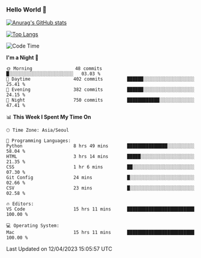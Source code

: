 ### Hello World 👋

[![Anurag's GitHub stats](https://github-readme-stats.vercel.app/api?username=taeho0888&show_icons=true&theme=dracula)](https://github.com/anuraghazra/github-readme-stats)

[![Top Langs](https://github-readme-stats.vercel.app/api/top-langs/?username=taeho0888&theme=dracula)](https://github.com/anuraghazra/github-readme-stats)
<!--
**taeho0888/taeho0888** is a ✨ _special_ ✨ repository because its `README.md` (this file) appears on your GitHub profile.

<!--START_SECTION:waka-->
![Code Time](http://img.shields.io/badge/Code%20Time-26%20hrs%2054%20mins-blue)

**I'm a Night 🦉** 

```text
🌞 Morning                48 commits          █░░░░░░░░░░░░░░░░░░░░░░░░   03.03 % 
🌆 Daytime                402 commits         ██████░░░░░░░░░░░░░░░░░░░   25.41 % 
🌃 Evening                382 commits         ██████░░░░░░░░░░░░░░░░░░░   24.15 % 
🌙 Night                  750 commits         ████████████░░░░░░░░░░░░░   47.41 % 
```


📊 **This Week I Spent My Time On** 

```text
🕑︎ Time Zone: Asia/Seoul

💬 Programming Languages: 
Python                   8 hrs 49 mins       ███████████████░░░░░░░░░░   58.04 % 
HTML                     3 hrs 14 mins       █████░░░░░░░░░░░░░░░░░░░░   21.35 % 
CSS                      1 hr 6 mins         ██░░░░░░░░░░░░░░░░░░░░░░░   07.30 % 
Git Config               24 mins             █░░░░░░░░░░░░░░░░░░░░░░░░   02.66 % 
CSV                      23 mins             █░░░░░░░░░░░░░░░░░░░░░░░░   02.58 % 

🔥 Editors: 
VS Code                  15 hrs 11 mins      █████████████████████████   100.00 % 

💻 Operating System: 
Mac                      15 hrs 11 mins      █████████████████████████   100.00 % 
```


 Last Updated on 12/04/2023 15:05:57 UTC
<!--END_SECTION:waka-->

<!-- 
Here are some ideas to get you started:

- 🔭 I’m currently working on ...
- 🌱 I’m currently learning ...
- 👯 I’m looking to collaborate on ...
- 🤔 I’m looking for help with ...
- 💬 Ask me about ...
- 📫 How to reach me: ...
- 😄 Pronouns: ...
- ⚡ Fun fact: ...
-->
